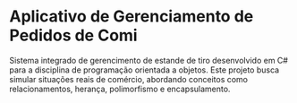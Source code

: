 # Aplicativo de Gerenciamento de Pedidos de Comi

Sistema integrado de gerencimento de estande de tiro desenvolvido em C# para a disciplina de programação orientada a objetos. Este projeto busca simular situações reais de comércio, abordando conceitos como relacionamentos, herança, polimorfismo e encapsulamento.

